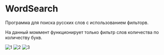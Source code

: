 # WordSearch
Программа для поиска русских слов с использованием фильторв.

На данный моммент функционирует только фильтр слов количества по количеству букв.

![1](https://user-images.githubusercontent.com/59220258/223992055-dc488c34-3e08-472a-a913-8814a24e210e.png)
![2](https://user-images.githubusercontent.com/59220258/223992098-bac6a088-2624-4407-8293-3fa47270ec41.png)
![3](https://user-images.githubusercontent.com/59220258/223992132-d426e851-ef71-4e2c-bdf1-98ad5734372e.png)
